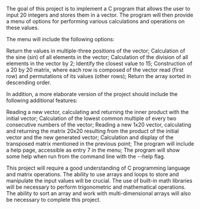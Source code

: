The goal of this project is to implement a C program that allows the user to input 20 integers and stores them in a vector. The program will then provide a menu of options for performing various calculations and operations on these values.

The menu will include the following options:

 Return the values in multiple-three positions of the vector;
 Calculation of the sine (sin) of all elements in the vector;
 Calculation of the division of all elements in the vector by 2;
 Identify the closest value to 15;
 Construction of a 20 by 20 matrix, where each row is composed of the vector read (first row) and permutations of its values (other rows);
 Return the array sorted in descending order.

In addition, a more elaborate version of the project should include the following additional features:

 Reading a new vector, calculating and returning the inner product with the initial vector;
 Calculation of the lowest common multiple of every two consecutive numbers of the vector;
 Reading a new 1x20 vector, calculating and returning the matrix 20x20 resulting from the product of the initial vector and the new generated vector;
 Calculation and display of the transposed matrix mentioned in the previous point;
 The program will include a help page, accessible as entry 7 in the menu;
 The program will show some help when run from the command line with the --help flag.

This project will require a good understanding of C programming language and matrix operations. The ability to use arrays and loops to store and manipulate the input values will be crucial. The use of built-in math libraries will be necessary to perform trigonometric and mathematical operations. The ability to sort an array and work with multi-dimensional arrays will also be necessary to complete this project.
